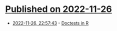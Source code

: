 # [Published on 2022-11-26](index.md)

* [2022-11-26, 22:57:43](https://news.ycombinator.com/item?id=33757766) - [Doctests in R](https://hughjonesd.github.io/doctest/)

